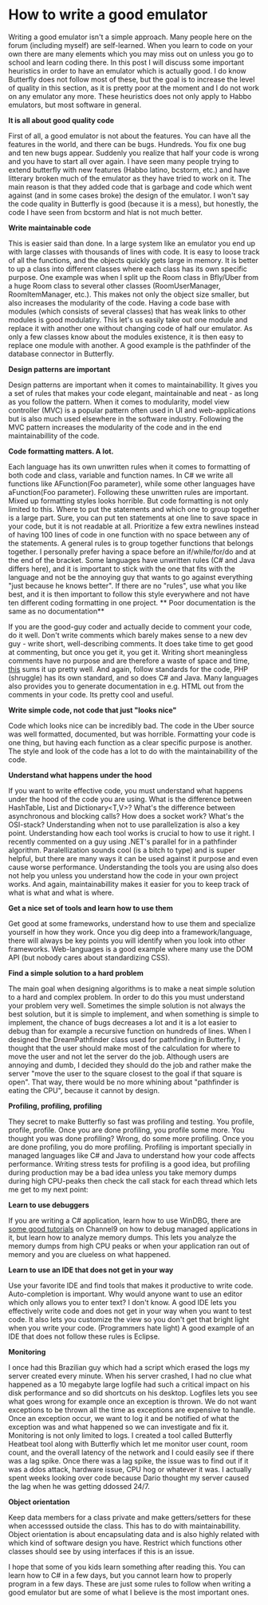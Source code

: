 # How to write a good emulator

Writing a good emulator isn't a simple approach. Many people here on the forum (including myself) are self-learned. When you learn to code on your own there are many elements which you may miss out on unless you go to school and learn coding there. In this post I will discuss some important heuristics in order to have an emulator which is actually good. I do know Butterfly does not follow most of these, but the goal is to increase the level of quality in this section, as it is pretty poor at the moment and I do not work on any emulator any more. These heuristics does not only apply to Habbo emulators, but most software in general.

**It is all about good quality code**

 First of all, a good emulator is not about the features. You can have all the features in the world, and there can be bugs. Hundreds. You fix one bug and ten new bugs appear. Suddenly you realize that half your code is wrong and you have to start all over again. I have seen many people trying to extend butterfly with new features (Habbo latino, bcstorm, etc.) and have litterary broken much of the emulator as they have tried to work on it. The main reason is that they added code that is garbage and code which went against (and in some cases broke) the design of the emulator. I won't say the code quality in Butterfly is good (because it is a mess), but honestly, the code I have seen from bcstorm and hlat is not much better.

**Write maintainable code**

 This is easier said than done. In a large system like an emulator you end up with large classes with thousands of lines with code. It is easy to loose track of all the functions, and the objects quickly gets large in memory. It is better to up a class into different classes where each class has its own specific purpose. One example was when I split up the Room class in Bfly/Uber from a huge Room class to several other classes (RoomUserManager, RoomItemManager, etc.). This makes not only the object size smaller, but also increases the modularity of the code. Having a code base with modules (which consists of several classes) that has weak links to other modules is good modulatiry. This let's us easily take out one module and replace it with another one without changing code of half our emulator. As only a few classes know about the modules existence, it is then easy to replace one module with another. A good example is the pathfinder of the database connector in Butterfly. 

**Design patterns are important**

 Design patterns are important when it comes to maintainabillity. It gives you a set of rules that makes your code elegant, maintainable and neat - as long as you follow the pattern. When it comes to modularity, model view controller (MVC) is a popular pattern often used in UI and web-applications but is also much used elsewhere in the software industry. Following the MVC pattern increases the modularity of the code and in the end maintainabillity of the code. 

**Code formatting matters. A lot.**

 Each language has its own unwritten rules when it comes to formatting of both code and class, variable and function names. In C# we write all functions like AFunction(Foo parameter), while some other languages have aFunction(Foo parameter). Following these unwritten rules are important. Mixed up formatting styles looks horrible. But code formatting is not only limited to this. Where to put the statements and which one to group together is a large part. Sure, you can put ten statements at one line to save space in your code, but it is not readable at all. Prioritize a few extra newlines instead of having 100 lines of code in one function with no space between any of the statements. A general rules is to group together functions that belongs together. I personally prefer having a space before an if/while/for/do and at the end of the bracket. Some languages have unwritten rules (C# and Java differs here), and it is important to stick with the one that fits with the language and not be the annoying guy that wants to go against everything "just because he knows better". If there are no "rules", use what you like best, and it is then important to follow this style everywhere and not have ten different coding formatting in one project.
 **
Poor documentation is the same as no documentation**

 If you are the good-guy coder and actually decide to comment your code, do it well. Don't write comments which barely makes sense to a new dev guy - write short, well-describing comments. It does take time to get good at commenting, but once you get it, you get it. Writing short meaningless comments have no purpose and are therefore a waste of space and time, [this](https://forum.ragezone.com/redirect-to/?redirect=http%3A%2F%2Fabstrusegoose.com%2Fstrips%2Fyou_down_wit_OPC-yeah_you_know_me.png) sums it up pretty well. And again, follow standards for the code, PHP (shruggle) has its own standard, and so does C# and Java. Many languages also provides you to generate documentation in e.g. HTML out from the comments in your code. Its pretty cool and useful. 

**Write simple code, not code that just "looks nice"**

 Code which looks nice can be incredibly bad. The code in the Uber source was well formatted, documented, but was horrible. Formatting your code is one thing, but having each function as a clear specific purpose is another. The style and look of the code has a lot to do with the maintainabillity of the code. 

**Understand what happens under the hood**

 If you want to write effective code, you must understand what happens under the hood of the code you are using. What is the difference between HashTable, List<T> and Dictionary<T,V>? What's the difference between asynchronous and blocking calls? How does a socket work? What's the OSI-stack? Understanding when not to use parallelization is also a key point. Understanding how each tool works is crucial to how to use it right. I recently commented on a guy using .NET's parallel for in a pathfinder algorithm. Paralellization sounds cool (is a bitch to type) and is super helpful, but there are many ways it can be used against it purpose and even cause worse performance. Understanding the tools you are using also does not help you unless you understand how the code in your own project works. And again, maintainabillity makes it easier for you to keep track of what is what and what is where.

**Get a nice set of tools and learn how to use them**

 Get good at some frameworks, understand how to use them and specialize yourself in how they work. Once you dig deep into a framework/language, there will always be key points you will identify when you look into other frameworks. Web-languages is a good example where many use the DOM API (but nobody cares about standardizing CSS).

**Find a simple solution to a hard problem**

 The main goal when designing algorithms is to make a neat simple solution to a hard and complex problem. In order to do this you must understand your problem very well. Sometimes the simple solution is not always the best solution, but it is simple to implement, and when something is simple to implement, the chance of bugs decreases a lot and it is a lot easier to debug than for example a recursive function on hundreds of lines. When I designed the DreamPathfinder class used for pathfinding in Butterfly, I thought that the user should make most of the calculation for where to move the user and not let the server do the job. Although users are annoying and dumb, I decided they should do the job and rather make the server "move the user to the square closest to the goal if that square is open". That way, there would be no more whining about "pathfinder is eating the CPU", because it cannot by design. 

**Profiling, profiling, profiling**

 They secret to make Butterfly so fast was profiling and testing. You profile, profile, profile. Once you are done profiling, you profile some more. You thought you was done profiling? Wrong, do some more profiling. Once you are done profiling, you do more profiling. Profiling is important specially in managed languages like C# and Java to understand how your code affects performance. Writing stress tests for profiling is a good idea, but profiling during production may be a bad idea unless you take memory dumps during high CPU-peaks then check the call stack for each thread which lets me get to my next point:

**Learn to use debuggers**

 If you are writing a C# application, learn how to use WinDBG, there are [some good tutorials](https://forum.ragezone.com/redirect-to/?redirect=https%3A%2F%2Fwww.google.no%2Fsearch%3Fq%3Dwindows%2Bdbg%2Bmanaged%26oq%3Dwindows%2Bdbg%2Bmanaged%26aqs%3Dchrome..69i57.3056j0j7%26sourceid%3Dchrome%26espv%3D210%26es_sm%3D93%26ie%3DUTF-8%23q%3DWinDBG%2Bmanaged%2Bsite%253Achannel9.msdn.com) on Channel9 on how to debug managed applications in it, but learn how to analyze memory dumps. This lets you analyze the memory dumps from high CPU peaks or when your application ran out of memory and you are clueless on what happened. 

**Learn to use an IDE that does not get in your way**

Use your favorite IDE and find tools that makes it productive to write code. Auto-completion is important. Why would anyone want to use an editor which only allows you to enter text? I don't know. A good IDE lets you effectively write code and does not get in your way when you want to test code. It also lets you customize the view so you don't get that bright light when you write your code. (Programmers hate light) A good example of an IDE that does not follow these rules is Eclipse. 

**Monitoring**

 I once had this Brazilian guy which had a script which erased the logs my server created every minute. When his server crashed, I had no clue what happened as a 10 megabyte large logfile had such a critical impact on his disk performance and so did shortcuts on his desktop. Logfiles lets you see what goes wrong for example once an exception is thrown. We do not want exceptions to be thrown all the time as exceptions are expensive to handle. Once an exception occur, we want to log it and be notified of what the exception was and what happened so we can investigate and fix it. Monitoring is not only limited to logs. I created a tool called Butterfly Heatbeat tool along with Butterfly which let me monitor user count, room count, and the overall latency of the network and I could easily see if there was a lag spike. Once there was a lag spike, the issue was to find out if it was a ddos attack, hardware issue, CPU hog or whatever it was. I actually spent weeks looking over code because Dario thought my server caused the lag when he was getting ddossed 24/7.

**Object orientation**

 Keep data members for a class private and make getters/setters for these when accesssed outside the class. This has to do with maintainabillity. Object orientation is about encapsulating data and is also highly related with which kind of software design you have. Restrict which functions other classes should see by using interfaces if this is an issue. 

I hope that some of you kids learn something after reading this. You can learn how to C# in a few days, but you cannot learn how to properly program in a few days. These are just some rules to follow when writing a good emulator but are some of what I believe is the most important ones.
